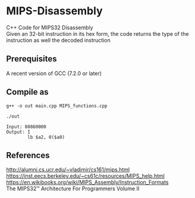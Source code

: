 # MIPS-Disassembly
C++ Code for MIPS32 Disassembly<br>
Given an 32-bit instruction in its hex form, the code returns the type of the instruction
as well the decoded instruction<br>

## Prerequisites
A recent version of GCC (7.2.0 or later)

## Compile as
```
g++ -o out main.cpp MIPS_functions.cpp
```
```
./out
```
```
Input: 80860000
Output: I 
        lb $a2, 0($a0)
```
## References
http://alumni.cs.ucr.edu/~vladimir/cs161/mips.html<br>
https://inst.eecs.berkeley.edu/~cs61c/resources/MIPS_help.html<br>
https://en.wikibooks.org/wiki/MIPS_Assembly/Instruction_Formats<br>
The MIPS32™ Architecture For Programmers Volume II<br>
